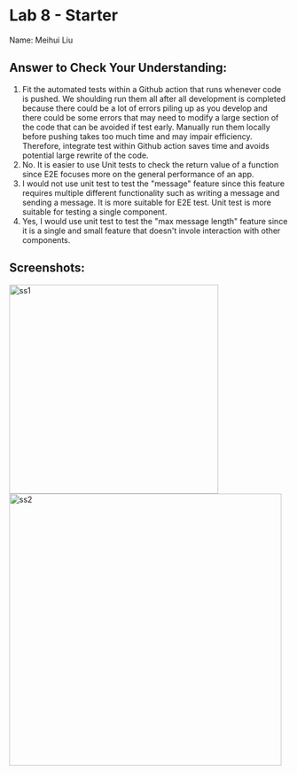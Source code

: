 # Lab 8 - Starter
Name: Meihui Liu

## Answer to **Check Your Understanding**:
1. Fit the automated tests within a Github action that runs whenever code is pushed. We shoulding run them all after all development is completed because there could be a lot of errors piling up as you develop and there could be some errors that may need to modify a large section of the code that can be avoided if test early. Manually run them locally before pushing takes too much time and may impair efficiency. Therefore, integrate test within Github action saves time and avoids potential large rewrite of the code.
2. No. It is easier to use Unit tests to check the return value of a function since E2E focuses more on the general performance of an app.
3. I would not use unit test to test the "message" feature since this feature requires multiple different functionality such as writing a message and sending a message. It is more suitable for E2E test. Unit test is more suitable for testing a single component.
4. Yes, I would use unit test to test the "max message length" feature since it is a single and small feature that doesn't invole interaction with other components.

## Screenshots:
<img width="377" alt="ss1" src="https://user-images.githubusercontent.com/49219958/202931662-ad0ca786-1bc6-4580-be12-c387ada17c3d.png">
<img width="491" alt="ss2" src="https://user-images.githubusercontent.com/49219958/202931663-010ad7fa-bf83-4b99-9a55-03c6e86057f4.png">
